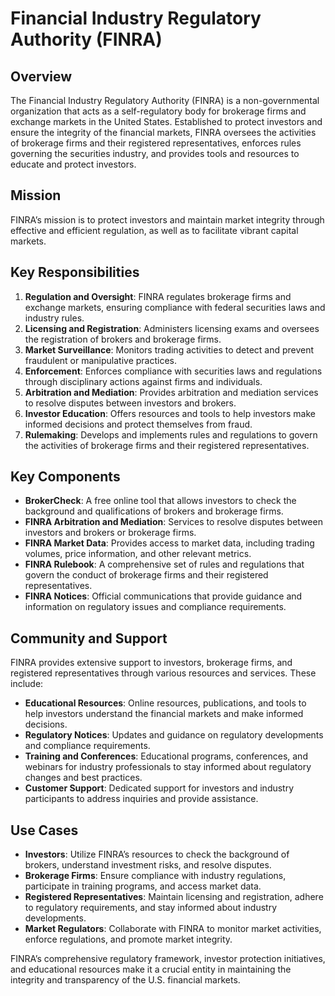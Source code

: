 ﻿# Financial Industry Regulatory Authority (FINRA)

## Overview
The Financial Industry Regulatory Authority (FINRA) is a non-governmental organization that acts as a self-regulatory body for brokerage firms and exchange markets in the United States. Established to protect investors and ensure the integrity of the financial markets, FINRA oversees the activities of brokerage firms and their registered representatives, enforces rules governing the securities industry, and provides tools and resources to educate and protect investors.

## Mission
FINRA’s mission is to protect investors and maintain market integrity through effective and efficient regulation, as well as to facilitate vibrant capital markets.

## Key Responsibilities
1. **Regulation and Oversight**: FINRA regulates brokerage firms and exchange markets, ensuring compliance with federal securities laws and industry rules.
2. **Licensing and Registration**: Administers licensing exams and oversees the registration of brokers and brokerage firms.
3. **Market Surveillance**: Monitors trading activities to detect and prevent fraudulent or manipulative practices.
4. **Enforcement**: Enforces compliance with securities laws and regulations through disciplinary actions against firms and individuals.
5. **Arbitration and Mediation**: Provides arbitration and mediation services to resolve disputes between investors and brokers.
6. **Investor Education**: Offers resources and tools to help investors make informed decisions and protect themselves from fraud.
7. **Rulemaking**: Develops and implements rules and regulations to govern the activities of brokerage firms and their registered representatives.

## Key Components
- **BrokerCheck**: A free online tool that allows investors to check the background and qualifications of brokers and brokerage firms.
- **FINRA Arbitration and Mediation**: Services to resolve disputes between investors and brokers or brokerage firms.
- **FINRA Market Data**: Provides access to market data, including trading volumes, price information, and other relevant metrics.
- **FINRA Rulebook**: A comprehensive set of rules and regulations that govern the conduct of brokerage firms and their registered representatives.
- **FINRA Notices**: Official communications that provide guidance and information on regulatory issues and compliance requirements.

## Community and Support
FINRA provides extensive support to investors, brokerage firms, and registered representatives through various resources and services. These include:

- **Educational Resources**: Online resources, publications, and tools to help investors understand the financial markets and make informed decisions.
- **Regulatory Notices**: Updates and guidance on regulatory developments and compliance requirements.
- **Training and Conferences**: Educational programs, conferences, and webinars for industry professionals to stay informed about regulatory changes and best practices.
- **Customer Support**: Dedicated support for investors and industry participants to address inquiries and provide assistance.

## Use Cases
- **Investors**: Utilize FINRA’s resources to check the background of brokers, understand investment risks, and resolve disputes.
- **Brokerage Firms**: Ensure compliance with industry regulations, participate in training programs, and access market data.
- **Registered Representatives**: Maintain licensing and registration, adhere to regulatory requirements, and stay informed about industry developments.
- **Market Regulators**: Collaborate with FINRA to monitor market activities, enforce regulations, and promote market integrity.

FINRA’s comprehensive regulatory framework, investor protection initiatives, and educational resources make it a crucial entity in maintaining the integrity and transparency of the U.S. financial markets.
